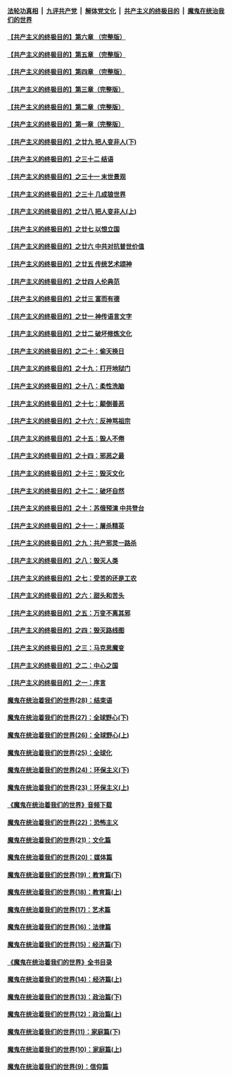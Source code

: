 ####  [法轮功真相](../../../../basic/blob/master/README.md?t=04290031) &nbsp;|&nbsp; [九评共产党](../../../../9ping.md/blob/master/README.md?t=04290031) &nbsp;|&nbsp; [解体党文化](../../../../jtdwh.md/blob/master/README.md?t=04290031)  &nbsp;|&nbsp; [共产主义的终极目的](../../../../gczydzjmd.md/blob/master/README.md?t=04290031) &nbsp;|&nbsp; [魔鬼在统治我们的世界](../../../../mgztzwmdsj.md/blob/master/README.md?t=04290031) 

#### [【共产主义的终极目的】第六章 （完整版）](../pages/nsc422/n11428913.md?t=04290031) 

#### [【共产主义的终极目的】第五章 （完整版）](../pages/nsc422/n11428912.md?t=04290031) 

#### [【共产主义的终极目的】第四章 （完整版）](../pages/nsc422/n11428907.md?t=04290031) 

#### [【共产主义的终极目的】第三章（完整版）](../pages/nsc422/n11428848.md?t=04290031) 

#### [【共产主义的终极目的】第二章（完整版）](../pages/nsc422/n11428831.md?t=04290031) 

#### [【共产主义的终极目的】第一章（完整版）](../pages/nsc422/n11417651.md?t=04290031) 

#### [【共产主义的终极目的】之廿九 把人变非人(下)](../pages/nsc422/n11344140.md?t=04290031) 

#### [【共产主义的终极目的】之三十二 结语](../pages/nsc422/n11360535.md?t=04290031) 

#### [【共产主义的终极目的】之三十一 末世景观](../pages/nsc422/n11351129.md?t=04290031) 

#### [【共产主义的终极目的】之三十 几成狼世界](../pages/nsc422/n11348280.md?t=04290031) 

#### [【共产主义的终极目的】之廿八 把人变非人(上)](../pages/nsc422/n11340492.md?t=04290031) 

#### [【共产主义的终极目的】之廿七 以恨立国](../pages/nsc422/n11336944.md?t=04290031) 

#### [【共产主义的终极目的】之廿六 中共对抗普世价值](../pages/nsc422/n11324785.md?t=04290031) 

#### [【共产主义的终极目的】之廿五 传统艺术颂神](../pages/nsc422/n11296396.md?t=04290031) 

#### [【共产主义的终极目的】之廿四 人伦典范](../pages/nsc422/n11296397.md?t=04290031) 

#### [【共产主义的终极目的】之廿三 富而有德](../pages/nsc422/n11283598.md?t=04290031) 

#### [【共产主义的终极目的】之廿一 神传语言文字](../pages/nsc422/n11263265.md?t=04290031) 

#### [【共产主义的终极目的】之廿二 破坏修炼文化](../pages/nsc422/n11245728.md?t=04290031) 

#### [【共产主义的终极目的】之二十：偷天换日](../pages/nsc422/n11238846.md?t=04290031) 

#### [【共产主义的终极目的】之十九：打开地狱门](../pages/nsc422/n11206376.md?t=04290031) 

#### [【共产主义的终极目的】之十八：柔性洗脑](../pages/nsc422/n11199994.md?t=04290031) 

#### [【共产主义的终极目的】之十七：颠倒善恶](../pages/nsc422/n11179782.md?t=04290031) 

#### [【共产主义的终极目的】之十六：反神骂祖宗](../pages/nsc422/n11166798.md?t=04290031) 

#### [【共产主义的终极目的】之十五：毁人不倦](../pages/nsc422/n11166792.md?t=04290031) 

#### [【共产主义的终极目的】之十四：邪恶之最](../pages/nsc422/n11150249.md?t=04290031) 

#### [【共产主义的终极目的】之十三：毁灭文化](../pages/nsc422/n11135227.md?t=04290031) 

#### [【共产主义的终极目的】之十二：破坏自然](../pages/nsc422/n11135214.md?t=04290031) 

#### [【共产主义的终极目的】之十：苏俄预演 中共登台](../pages/nsc422/n11118424.md?t=04290031) 

#### [【共产主义的终极目的】之十一：屠杀精英](../pages/nsc422/n11118442.md?t=04290031) 

#### [【共产主义的终极目的】之九：共产邪灵一路杀](../pages/nsc422/n11114139.md?t=04290031) 

#### [【共产主义的终极目的】之八：毁灭人类](../pages/nsc422/n11108503.md?t=04290031) 

#### [【共产主义的终极目的】之七：受苦的还是工农](../pages/nsc422/n11101809.md?t=04290031) 

#### [【共产主义的终极目的】之六：甜头和苦头](../pages/nsc422/n11096971.md?t=04290031) 

#### [【共产主义的终极目的】之五：万变不离其邪](../pages/nsc422/n11091285.md?t=04290031) 

#### [【共产主义的终极目的】之四：毁灭路线图](../pages/nsc422/n11086284.md?t=04290031) 

#### [【共产主义的终极目的】之三：马克思魔变](../pages/nsc422/n11061941.md?t=04290031) 

#### [【共产主义的终极目的】之二：中心之国](../pages/nsc422/n11047728.md?t=04290031) 

#### [【共产主义的终极目的】之一：序言](../pages/nsc422/n11086077.md?t=04290031) 

#### [魔鬼在统治着我们的世界(28)：结束语](../pages/nsc422/n10936246.md?t=04290031) 

#### [魔鬼在统治着我们的世界(27)：全球野心(下)](../pages/nsc422/n10928319.md?t=04290031) 

#### [魔鬼在统治着我们的世界(26)：全球野心(上)](../pages/nsc422/n10900318.md?t=04290031) 

#### [魔鬼在统治着我们的世界(25)：全球化](../pages/nsc422/n10788205.md?t=04290031) 

#### [魔鬼在统治着我们的世界(24)：环保主义(下)](../pages/nsc422/n10695307.md?t=04290031) 

#### [魔鬼在统治着我们的世界(23)：环保主义(上)](../pages/nsc422/n10688613.md?t=04290031) 

#### [《魔鬼在统治着我们的世界》音频下载](../pages/nsc422/n10635553.md?t=04290031) 

#### [魔鬼在统治着我们的世界(22)：恐怖主义](../pages/nsc422/n10614727.md?t=04290031) 

#### [魔鬼在统治着我们的世界(21)：文化篇](../pages/nsc422/n10597706.md?t=04290031) 

#### [魔鬼在统治着我们的世界(20)：媒体篇](../pages/nsc422/n10586579.md?t=04290031) 

#### [魔鬼在统治着我们的世界(19)：教育篇(下)](../pages/nsc422/n10564808.md?t=04290031) 

#### [魔鬼在统治着我们的世界(18)：教育篇(上)](../pages/nsc422/n10526970.md?t=04290031) 

#### [魔鬼在统治着我们的世界(17)：艺术篇](../pages/nsc422/n10499093.md?t=04290031) 

#### [魔鬼在统治着我们的世界(16)：法律篇](../pages/nsc422/n10485969.md?t=04290031) 

#### [魔鬼在统治着我们的世界(15)：经济篇(下)](../pages/nsc422/n10469975.md?t=04290031) 

#### [《魔鬼在统治着我们的世界》全书目录](../pages/nsc422/n10464261.md?t=04290031) 

#### [魔鬼在统治着我们的世界(14)：经济篇(上)](../pages/nsc422/n10457370.md?t=04290031) 

#### [魔鬼在统治着我们的世界(13)：政治篇(下)](../pages/nsc422/n10448270.md?t=04290031) 

#### [魔鬼在统治着我们的世界(12)：政治篇(上)](../pages/nsc422/n10444576.md?t=04290031) 

#### [魔鬼在统治着我们的世界(11)：家庭篇(下)](../pages/nsc422/n10440961.md?t=04290031) 

#### [魔鬼在统治着我们的世界(10)：家庭篇(上)](../pages/nsc422/n10435448.md?t=04290031) 

#### [魔鬼在统治着我们的世界(9)：信仰篇](../pages/nsc422/n10432159.md?t=04290031) 

